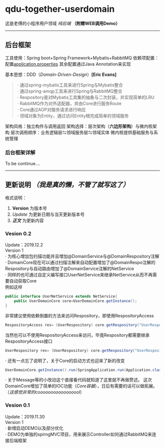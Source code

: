 # qdu-together-userdomain

这是老傅的小程序用户领域 *纯后端* **（附赠WEB调用Demo）**

---

## 后台框架

工具使用：Spring boot+Spring Framework+Mybatis+RabbitMQ
依赖项配置：配置[application.properties](https://github.com/tiger5331819/qdu-together-userdomain/blob/master/demo/src/main/resources/application.properties)  其余配置通过Java Annotation来实现

基本思想：DDD（*Domain-Driven-Design*）**[Eric Evans]**
> · 通过spring-mybatis工具来进行Spring与Mybatis整合  
· 通过spring-amqp工具来进行Spring与RabbitMQ整合  
· Respository是对Mybatis工具集的抽象与二次封装，并实现简单的LRU  
· RabbitMQ作为对外适配器，并由Core进行服务Route  
· Core通过AOP对服务请求进行响应  
· 领域对象为Entity，通过访问Entity根完成简单的领域服务  

架构风格：独立构件与调用返回
架构选择：层次架构（**六边形架构**）与微内核架构
层次调用顺序：业务逻辑层⇋领域服务层⇋领域实体
微内核提供基础服务与系统管理

### 后台框架详解

To be continue....

---

## 更新说明 *（我是真的懒，不管了就写这了）*

格式说明：

1. **Version** 为版本号
2. *Update* 为更新日期与当天更新版本号  
3. ***正文*** 为更新内容

### Vesion 0.2

Update：2019.12.2  
Version 1  
· 为核心增加包扫描功能并且增加@DomainService与@DomainRespository注解
· DomainCore现在可以通过扫描注解来自动配置增加了@DomainRespo注解的Respository与自动路由增加了@DomainService注解的NetService  
· 同样的也可通过自定义编写接口UserNetService来继承NetService从而不再需要自动获取Core  
例如这样

``` Java
public interface UserNetService extends NetService{
    public UserDomainCore core=UserDomainCore.getInstance();
}
```

非常建议使用依赖倒置的方法来访问Respository，即使用RespositoryAccess

```Java
RespositoryAccess res= (UserRespository) core.getRespository("UserRespository");
```

当然也可以不使用RespositoryAccess来访问，毕竟Respository都需要继承RespositoryAccess接口

```Java
UserRespository res= (UserRespository) core.getRespository("UserRespository");
```

· 还有一点忘了说明了，关于Core的启动方式也迎来了新的改变

```Java
UserDomainCore.getInstance().run(SpringApplication.run(Application.class, args));
```

· 关于Message等的小改动这个直接看代码就知道了这里就不再做赘述。
这次DomainCore增加了简单的IOC功能（*Core容器*），日后有需要的话可以做拓展。（*这感觉非常的cooooooooooooooool*）

### Vesion 0.1

Update：2019.11.30  
Version 1  
· 新增启动DEMO以及部分优化  
· DEMO为单独的spirngMVC项目，用来展示Controller如何通过RabbitMQ来连接后端框架

